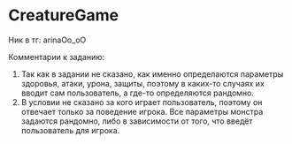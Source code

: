 # CreatureGame
Ник в тг: arinaOo_oO

Комментарии к заданию:
1. Так как в задании не сказано, как именно определаются параметры здоровья, атаки, урона, защиты, поэтому в каких-то случаях их вводит сам пользователь, а где-то определяются рандомно.
2. В условии не сказано за кого играет пользователь, поэтому он отвечает только за поведение игрока. Все параметры монстра задаются рандомно, либо в зависимости от того, что введёт пользователь для игрока.

